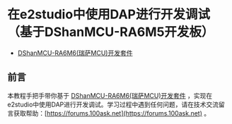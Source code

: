 # 在e2studio中使用DAP进行开发调试（基于DShanMCU-RA6M5开发板）

- [DShanMCU-RA6M6(瑞萨MCU)开发套件](https://item.taobao.com/item.htm?id=728461040949)

## 前言

本教程手把手带你基于 [DShanMCU-RA6M6(瑞萨MCU)开发套件](https://item.taobao.com/item.htm?id=728461040949) ，实现在e2studio中使用DAP进行开发调试。学习过程中遇到任何问题，请在技术交流留言获取帮助：[https://forums.100ask.net](https://forums.100ask.net) 。

